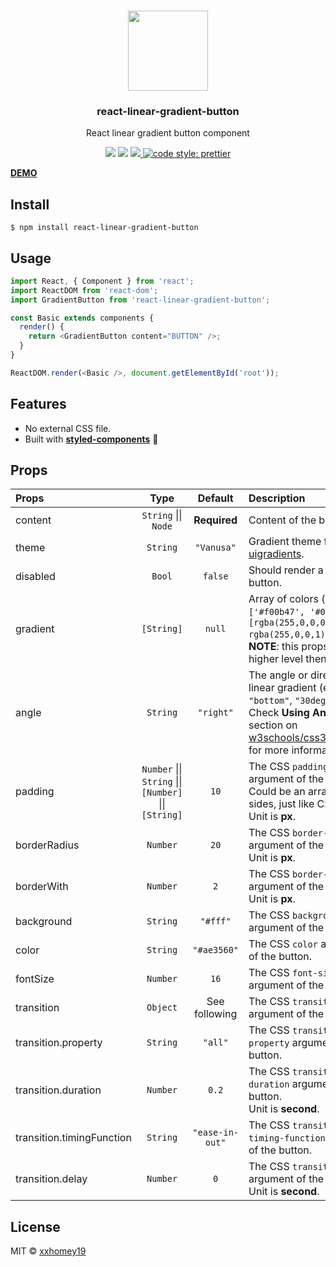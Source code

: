 <p align="center">
  <br />
  <img src="https://user-images.githubusercontent.com/12113222/39959488-02d9f12a-5645-11e8-8a50-f6bcda5cdbbf.gif" height="128">
  <h3 align="center">react-linear-gradient-button</h3>
  <p align="center">React linear gradient button component</p>
</p>
<p align="center">
  <a target="_blank" href="https://npmjs.org/package/react-linear-gradient-button" title="NPM version"><img src="https://img.shields.io/npm/v/react-linear-gradient-button.svg"></a>
  <a target="_blank" href="https://travis-ci.com/xxhomey19/react-linear-gradient-button" title="Build Status"><img src="https://travis-ci.com/xxhomey19/react-linear-gradient-button.svg?branch=master"></a>
  <a target="_blank" href="https://opensource.org/licenses/MIT" title="License: MIT">
    <img src="https://img.shields.io/badge/License-MIT-blue.svg">
  </a>
  <a href="#badge">
    <img alt="code style: prettier" src="https://img.shields.io/badge/code_style-prettier-ff69b4.svg">
  </a>
</p>

**[DEMO](https://xxhomey19.github.io/react-linear-gradient-button/)**

## Install

```
$ npm install react-linear-gradient-button
```

## Usage

```js
import React, { Component } from 'react';
import ReactDOM from 'react-dom';
import GradientButton from 'react-linear-gradient-button';

const Basic extends components {
  render() {
    return <GradientButton content="BUTTON" />;
  }
}

ReactDOM.render(<Basic />, document.getElementById('root'));
```

## Features

* No external CSS file.
* Built with [**styled-components**](https://github.com/styled-components/styled-components) 💅

## Props

| Props                     |                          Type                          |     Default     | Description                                                                                                                                                                                                        |
| :------------------------ | :----------------------------------------------------: | :-------------: | :----------------------------------------------------------------------------------------------------------------------------------------------------------------------------------------------------------------- |
| content                   |                  `String` \|\| `Node`                  |  **Required**   | Content of the button.                                                                                                                                                                                             |
| theme                     |                        `String`                        |   `"Vanusa"`    | Gradient theme from [uigradients](https://uigradients.com/).                                                                                                                                                       |
| disabled                  |                         `Bool`                         |     `false`     | Should render a disabled button.                                                                                                                                                                                   |
| gradient                  |                       `[String]`                       |     `null`      | Array of colors (e.g., `['#f00b47', '#0f6bb6']`, `[rgba(255,0,0,0), rgba(255,0,0,1)]`).<br />**NOTE**: this props has higher level then `theme`.                                                                   |
| angle                     |                        `String`                        |    `"right"`    | The angle or direction of linear gradient (e.g., `"bottom"`, `"30deg"`).<br />Check **Using Angles** section on [w3schools/css3_gradients](https://www.w3schools.com/css/css3_gradients.asp) for more information. |
| padding                   | `Number` \|\| `String` \|\| `[Number]` \|\| `[String]` |      `10`       | The CSS `padding` argument of the button. Could be an array of four sides, just like CSS.<br />Unit is **px**.                                                                                                     |
| borderRadius              |                        `Number`                        |      `20`       | The CSS `border-radius` argument of the button.<br />Unit is **px**.                                                                                                                                               |
| borderWith                |                        `Number`                        |       `2`       | The CSS `border-width` argument of the button.<br />Unit is **px**.                                                                                                                                                |
| background                |                        `String`                        |    `"#fff"`     | The CSS `background-color` argument of the button.                                                                                                                                                                 |
| color                     |                        `String`                        |   `"#ae3560"`   | The CSS `color` argument of the button.                                                                                                                                                                            |
| fontSize                  |                        `Number`                        |      `16`       | The CSS `font-size` argument of the button.                                                                                                                                                                        |
| transition                |                        `Object`                        |  See following  | The CSS `transition` argument of the button.                                                                                                                                                                       |
| transition.property       |                        `String`                        |     `"all"`     | The CSS `transition-property` argument of the button.                                                                                                                                                              |
| transition.duration       |                        `Number`                        |      `0.2`      | The CSS `transition-duration` argument of the button.<br />Unit is **second**.                                                                                                                                     |
| transition.timingFunction |                        `String`                        | `"ease-in-out"` | The CSS `transition-timing-function` argument of the button.                                                                                                                                                       |
| transition.delay          |                        `Number`                        |       `0`       | The CSS `transition-delay` argument of the button.<br />Unit is **second**.                                                                                                                                        |

## License

MIT © [xxhomey19](https://github.com/xxhomey19)
